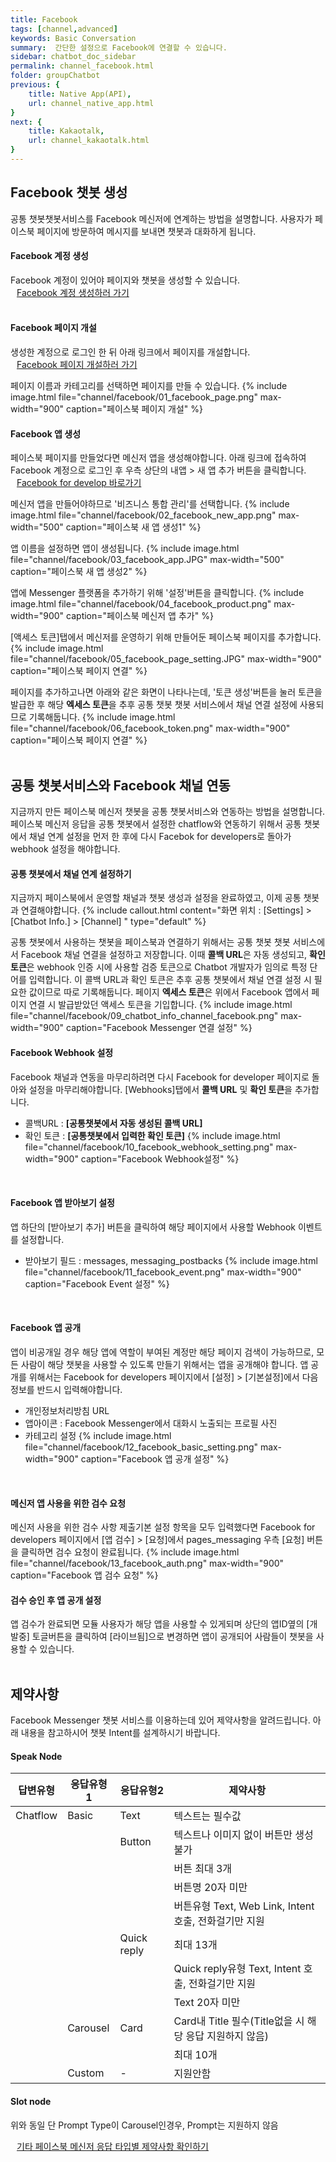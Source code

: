 ```yaml
---
title: Facebook
tags: [channel,advanced]
keywords: Basic Conversation
summary:  간단한 설정으로 Facebook에 연결할 수 있습니다.
sidebar: chatbot_doc_sidebar
permalink: channel_facebook.html
folder: groupChatbot
previous: {
    title: Native App(API),
    url: channel_native_app.html
}
next: {
    title: Kakaotalk,
    url: channel_kakaotalk.html
}
---
```


## Facebook 챗봇 생성
공통 챗봇챗봇서비스를 Facebook 메신저에 연계하는 방법을 설명합니다. 사용자가 페이스북 페이지에 방문하여 메시지를 보내면 챗봇과 대화하게 됩니다.
<br/>

#### Facebook 계정 생성
Facebook 계정이 있어야 페이지와 챗봇을 생성할 수 있습니다.<br/>
<span style="color:#2c3238;"><i class="fa fa-external-link-square" aria-hidden="true" style="margin:0px 5px"></i>
[Facebook 계정 생성하러 가기](https://www.facebook.com/r.php)</span>
<br/>
<br/>

#### Facebook 페이지 개설
생성한 계정으로 로그인 한 뒤 아래 링크에서 페이지를 개설합니다.<br/>
<span style="color:#2c3238;"><i class="fa fa-external-link-square" aria-hidden="true" style="margin:0px 5px"></i>
[Facebook 페이지 개설하러 가기](https://facebook.com/pages/create)</span>
<br/>

페이지 이름과 카테고리를 선택하면 페이지를 만들 수 있습니다.
{% include image.html file="channel/facebook/01_facebook_page.png" max-width="900" caption="페이스북 페이지 개설" %}
<br/>

#### Facebook 앱 생성
페이스북 페이지를 만들었다면 메신저 앱을 생성해야합니다. 아래 링크에 접속하여 Facebook 계정으로 로그인 후 우측 상단의 내앱 > 새 앱 추가 버튼을 클릭합니다. <br/>
<span style="color:#2c3238;"><i class="fa fa-external-link-square" aria-hidden="true" style="margin:0px 5px"></i>
[Facebook for develop 바로가기](https://developers.facebook.com/)</span>

메신저 앱을 만들어야하므로 '비즈니스 통합 관리'를 선택합니다.
{% include image.html file="channel/facebook/02_facebook_new_app.png" max-width="500" caption="페이스북 새 앱 생성1" %} 
<br/>

앱 이름을 설정하면 앱이 생성됩니다.
{% include image.html file="channel/facebook/03_facebook_app.JPG" max-width="500" caption="페이스북 새 앱 생성2" %} 
<br/>

앱에 Messenger 플랫폼을 추가하기 위해 '설정'버튼을 클릭합니다.
{% include image.html file="channel/facebook/04_facebook_product.png" max-width="900" caption="페이스북 메신저 앱 추가" %} 
<br/>

[액세스 토큰]탭에서 메신저를 운영하기 위해 만들어둔 페이스북 페이지를 추가합니다.
{% include image.html file="channel/facebook/05_facebook_page_setting.JPG" max-width="900" caption="페이스북 페이지 연결" %} 
<br/>

페이지를 추가하고나면 아래와 같은 화면이 나타나는데, '토큰 생성'버튼을 눌러 토큰을 발급한 후 해당 **엑세스 토큰**을 추후 공통 챗봇 챗봇 서비스에서 채널 연결 설정에 사용되므로 기록해둡니다.
{% include image.html file="channel/facebook/06_facebook_token.png" max-width="900" caption="페이스북 페이지 연결" %}
<br/>
<br/>


## 공통 챗봇서비스와 Facebook 채널 연동
지금까지 만든 페이스북 메신저 챗봇을 공통 챗봇서비스와 연동하는 방법을 설명합니다. 페이스북 메신저 응답을 공통 챗봇에서 설정한 chatflow와 연동하기 위해서 공통 챗봇에서 채널 연계 설정을 먼저 한 후에 다시 Facebok for developers로 돌아가 webhook 설정을 해야합니다.

#### 공통 챗봇에서 채널 연계 설정하기
지금까지 페이스북에서 운영할 채널과 챗봇 생성과 설정을 완료하였고, 이제 공통 챗봇과 연결해야합니다.
{% include callout.html content="화면 위치 : [Settings] > [Chatbot Info.] > [Channel] " type="default" %}

공통 챗봇에서 사용하는 챗봇을 페이스북과 연결하기 위해서는 공통 챗봇 챗봇 서비스에서 Facebook 채널 연결을 설정하고 저장합니다. 
이때 **콜백 URL**은 자동 생성되고, **확인 토큰**은 webhook 인증 시에 사용할 검증 토큰으로 Chatbot 개발자가 임의로 특정 단어를 입력합니다. 이 콜백 URL과 확인 토큰은 추후 공통 챗봇에서 채널 연결 설정 시 필요한 값이므로 따로 기록해둡니다. 페이지 **엑세스 토큰**은 위에서 Facebook 앱에서 페이지 연결 시 발급받았던 액세스 토큰을 기입합니다.
{% include image.html file="channel/facebook/09_chatbot_info_channel_facebook.png" max-width="900" caption="Facebook Messenger 연결 설정" %}
<br/>

#### Facebook Webhook 설정
Facebook 채널과 연동을 마무리하려면 다시 Facebook for developer 페이지로 돌아와 설정을 마무리해야합니다. 
[Webhooks]탭에서 **콜백 URL** 및 **확인 토큰**을 추가합니다. <br/>
 - 콜백URL : **[공통챗봇에서 자동 생성된 콜백 URL]**
 - 확인 토큰 : **[공통챗봇에서 입력한 확인 토큰]**
{% include image.html file="channel/facebook/10_facebook_webhook_setting.png" max-width="900" caption="Facebook Webhook설정" %}
<br/>

#### Facebook 앱 받아보기 설정
앱 하단의 [받아보기 추가] 버튼을 클릭하여 해당 페이지에서 사용할 Webhook 이벤트를 설정합니다. 
- 받아보기 필드 : messages, messaging_postbacks
{% include image.html file="channel/facebook/11_facebook_event.png" max-width="900" caption="Facebook Event 설정" %}
<br/>

#### Facebook 앱 공개
앱이 비공개일 경우 해당 앱에 역할이 부여된 계정만 해당 페이지 검색이 가능하므로, 모든 사람이 해당 챗봇을 사용할 수 있도록 만들기 위해서는 앱을 공개해야 합니다. 앱 공개를 위해서는 Facebook for developers 페이지에서 [설정] > [기본설정]에서 다음 정보를 반드시 입력해야합니다.
 - 개인정보처리방침 URL
 - 앱아이콘 : Facebook Messenger에서 대화시 노출되는 프로필 사진
 - 카테고리 설정
{% include image.html file="channel/facebook/12_facebook_basic_setting.png" max-width="900" caption="Facebook 앱 공개 설정" %}
<br/>

#### 메신저 앱 사용을 위한 검수 요청	
메신저 사용을 위한 검수 사항 제출기본 설정 항목을 모두 입력했다면 Facebook for developers 페이지에서 [앱 검수] > [요청]에서 pages_messaging 우측 [요청] 버튼을 클릭하면 검수 요청이 완료됩니다.
{% include image.html file="channel/facebook/13_facebook_auth.png" max-width="900" caption="Facebook 앱 검수 요청" %}
<br/>

#### 검수 승인 후 앱 공개 설정	
앱 검수가 완료되면 모듈 사용자가 해당 앱을 사용할 수 있게되며 상단의 앱ID옆의 [개발중] 토글버튼을 클릭하여 [라이브됨]으로 변경하면 앱이 공개되어 사람들이 챗봇을 사용할 수 있습니다.
<br/>
<br/>

## 제약사항
Facebook Messenger 챗봇 서비스를 이용하는데 있어 제약사항을 알려드립니다.
아래 내용을 참고하시어 챗봇 Intent를 설계하시기 바랍니다.
<br/>

#### Speak Node

| 답변유형 | 응답유형1 | 응답유형2 | 제약사항 |
|--------|--------|--------|--------|
| Chatflow | Basic | Text | 텍스트는 필수값 |
|  |  | Button | 텍스트나 이미지 없이 버튼만 생성 불가 |
|  |  |  | 버튼 최대 3개 |
|  |  |  | 버튼명 20자 미만 |
|  |  |  | 버튼유형 Text, Web Link, Intent 호출, 전화걸기만 지원 |
|  |  | Quick reply | 최대 13개 |
|  |  |  | Quick reply유형 Text, Intent 호출, 전화걸기만 지원 |
|  |  |  | Text 20자 미만 |
|  | Carousel | Card | Card내 Title 필수(Title없을 시 해당 응답 지원하지 않음) |
|  |  |  | 최대 10개 |
|  | Custom | - | 지원안함 |


#### Slot node
위와 동일
단 Prompt Type이 Carousel인경우, Prompt는 지원하지 않음

<span style="color:#2c3238;"><i class="fa fa-external-link-square" aria-hidden="true" style="margin:0px 5px"></i>[기타 페이스북 메신저 응답 타입별 제약사항 확인하기](https://developers.facebook.com/docs/messenger-platform/reference/templates)</span>
